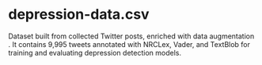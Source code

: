 # depression-data.csv
Dataset built from collected Twitter posts, enriched with data augmentation . It contains 9,995 tweets annotated with NRCLex, Vader, and TextBlob for training and evaluating depression detection models.
